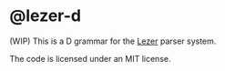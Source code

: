 # @lezer-d

(WIP) This is a D grammar for the
[Lezer](https://lezer.codemirror.net/) parser system.

The code is licensed under an MIT license.
